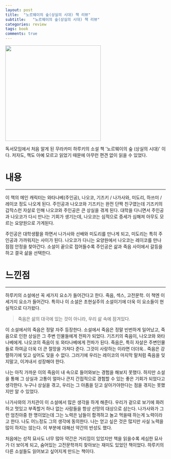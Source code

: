 ```yaml
---
layout: post
title:  "노르웨이의 숲(상실의 시대) 책 리뷰"
subtitle:   "노르웨이의 숲(상실의 시대) 책 리뷰"
categories: review
tags: book
comments: true
---
```


<img src="https://user-images.githubusercontent.com/10609257/58378680-c8309e80-7fd2-11e9-8687-7f2cb5eddb42.jpeg" width="300">


  독서모임에서 처음 알게 된 무라카미 하루키의 소설 책 '노르웨이의 숲 (상실의 시대)' 이다. 저자도, 책도 아예 모르고 읽었기 때문에 아무런 편견 없이 읽을 수 있었다.

# 내용

---

  이 책의 메인 캐릭터는 와타나베(주인공), 나오코, 기즈키 / 나가사와, 미도리, 하쓰미 / 레이코 정도 나오게 된다. 주인공과 나오코와 기즈키는 완전 단짝 친구였는데 기즈키의 갑작스런 자살로 인해 나오코와 주인공은 큰 상실을 겪게 된다. 대학을 다니면서 주인공과 나오코가 다시 만나는 기회가 생기는데, 나오코는 심적으로 증세가 심해져 아무도 모르는 요양원으로 가게된다.

  주인공은 대학생활을 하면서 나가사와 선배와 미도리를 만나게 되고, 미도리는 특히 주인공과 가까워지는 사이가 된다. 나오코가 다니는 요양원에서 나오코는 레이코를 만나 점점 안정을 찾아간다. 소설이 끝으로 접어들수록 주인공은 삶과 죽음 사이에서 갈등을 하고 결국 삶을 선택한다.

# 느낀점

---

  하루키의 소설에선 꼭 세가지 요소가 들어간다고 한다. 죽음, 섹스, 고전문학. 이 책엔 이 세가지 요소가 들어간다. 특히나 이 소설은 초현실주의 소설이기에 더욱 이 요소들이 현실적으로 다가왔다.

> 죽음은 삶의 대극에 있는 것이 아니라, 우리 삶 속에 잠겨있다.

  이 소설에서의 죽음은 정말 자주 등장한다. 소설에서 죽음은 정말 빈번하게 일어났고, 죽음으로 인한 상실은 그 주변 인물들에게 전파가 되었다. 기즈키의 죽음이, 나오코와 와타나베에게. 나오코의 죽음이 또 와타나베에게 전파가 된다. 죽음은, 특히 자살은 주변인물들로 하여금 더욱 더 큰 절망을 가져다 준다. 그것이 사랑하는 이라면 더더욱.. 죽음은 강렬하기에 잊고 싶어도 잊을 수 없다. 그러기에 우리는 레이코의 마지막 말처럼 죽음을 잊지말고, 이겨내서 성장해야 한다.

  나는 아직 가까운 이의 죽음이 내 속으로 들어와보는 경험을 해보지 못했다. 하지만 소설을 통해 그 상실과 고통이 얼마나 큰지 간접적으로 경험할 수 있는 좋은 기회가 되었다고 생각한다. 누구나 상실을 겪고, 우리는 그 아픔을 딛고 살아가야한다는 점을 겪지는 못했지만 알 수 있었다.

  나가사와의 가치관이 이 소설에서 많은 생각을 하게 해준다. 우리가 겉으로 보기에 화려하고 멋있고 부족할거 하나 없는 사람들을 항상 선망의 대상으로 삼는다. 나가사와가 그런 엄친아중 한 명이었는데 그는 노력은 남들이 합격하고 놀고 먹을때 하는게 노력이라고 한다. 나도 어느정도 그의 생각에 동의한다. 나는 얻고 싶은 것은 많지만 사실 노력을 많이 하지는 않는다. 이 부분에 대해선 약간의 반성도 했다.

  처음에는 성적 묘사도 너무 많아 약간은 거리낌이 있었지만 책을 읽을수록 세심한 묘사가 더 보이게 되고, 숨어있는 고전문학까지 찾아보는 재미도 있었던 책이었다. 하루키의 다른 소설들도 읽어보고 싶어지게 만드는 책이다.